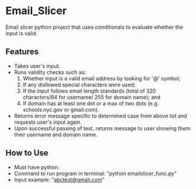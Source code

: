 # Email_Slicer
Email slicer python project that uses conditionals to evaluate whether the input is valid.

## Features

- Takes user's input.
- Runs validity checks such as:
    1. Whether input is a valid email address by looking for '@' symbol;
    2. If any disllowed special characters were used;
    3. If the input follows email length standards (total of 320 characters/64 for username/
       255 for domain name); and
    4. If domain has at least one dot or a max of two dots (e.g. schools.nyc.gov or gmail.com).
- Returns error message specific to determined case from above list and requests user's input again.
- Upon successful passing of test, returns message to user showing them their username and domain
  name.

## How to Use

- Must have python.
- Command to run program in terminal: "python emailslicer_func.py"
- Input example: "abctest@gmail.com"
